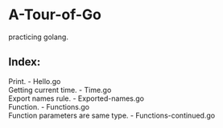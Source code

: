 # A-Tour-of-Go
practicing golang.

## Index:  
Print. - Hello.go  
Getting current time. - Time.go  
Export names rule. - Exported-names.go  
Function. - Functions.go  
Function parameters are same type. - Functions-continued.go  
